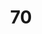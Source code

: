 ---
title: "70"
imageurl: "../src/content/assets/70.webp"
dwnurl: "https://imgs1.thamizhnation.org/70.jpg"
tags: ['thalaivar']
---